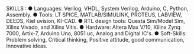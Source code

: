 SKILLS :
●	Languages:  Verilog, VHDL, System Verilog, Arduino, C, Python, Assembly.
●	Tools:  LT SPICE, MATLAB/SIMULINK, PROTEUS, LABVIEW, DEEDS, Kiel uvision, KI-CAD.
●	RTL design tools: Questa Sim/Model Sim, Xilinx Vivado, and Xilinx Vitis. 
●	Hardware:  Altera Max V/10, Xilinx Zynq 7000, Artix-7, Arduino Uno, 8051 uc, Analog and Digital IC's.
●	Soft-Skills: Problem solving, Critical thinking, Positive attitude, good communication, Innovative ideas.
